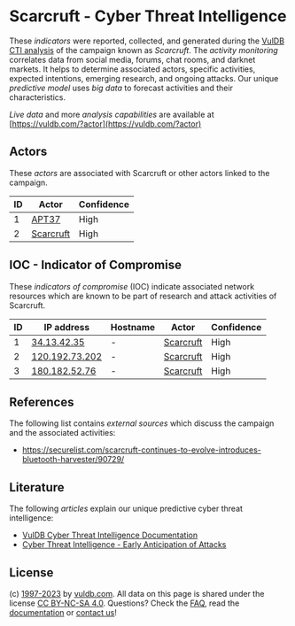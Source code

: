 # Scarcruft - Cyber Threat Intelligence

These _indicators_ were reported, collected, and generated during the [VulDB CTI analysis](https://vuldb.com/?kb.cti) of the campaign known as _Scarcruft_. The _activity monitoring_ correlates data from social media, forums, chat rooms, and darknet markets. It helps to determine associated actors, specific activities, expected intentions, emerging research, and ongoing attacks. Our unique _predictive model_ uses _big data_ to forecast activities and their characteristics.

_Live data_ and more _analysis capabilities_ are available at [https://vuldb.com/?actor](https://vuldb.com/?actor)

## Actors

These _actors_ are associated with Scarcruft or other actors linked to the campaign.

ID | Actor | Confidence
-- | ----- | ----------
1 | [APT37](https://vuldb.com/?actor.apt37) | High
2 | [Scarcruft](https://vuldb.com/?actor.scarcruft) | High

## IOC - Indicator of Compromise

These _indicators of compromise_ (IOC) indicate associated network resources which are known to be part of research and attack activities of Scarcruft.

ID | IP address | Hostname | Actor | Confidence
-- | ---------- | -------- | ----- | ----------
1 | [34.13.42.35](https://vuldb.com/?ip.34.13.42.35) | - | [Scarcruft](https://vuldb.com/?actor.scarcruft) | High
2 | [120.192.73.202](https://vuldb.com/?ip.120.192.73.202) | - | [Scarcruft](https://vuldb.com/?actor.scarcruft) | High
3 | [180.182.52.76](https://vuldb.com/?ip.180.182.52.76) | - | [Scarcruft](https://vuldb.com/?actor.scarcruft) | High

## References

The following list contains _external sources_ which discuss the campaign and the associated activities:

* https://securelist.com/scarcruft-continues-to-evolve-introduces-bluetooth-harvester/90729/

## Literature

The following _articles_ explain our unique predictive cyber threat intelligence:

* [VulDB Cyber Threat Intelligence Documentation](https://vuldb.com/?kb.cti)
* [Cyber Threat Intelligence - Early Anticipation of Attacks](https://www.scip.ch/en/?labs.20201022)

## License

(c) [1997-2023](https://vuldb.com/?kb.changelog) by [vuldb.com](https://vuldb.com/?kb.about). All data on this page is shared under the license [CC BY-NC-SA 4.0](https://creativecommons.org/licenses/by-nc-sa/4.0/). Questions? Check the [FAQ](https://vuldb.com/?kb.faq), read the [documentation](https://vuldb.com/?kb) or [contact us](https://vuldb.com/?contact)!

